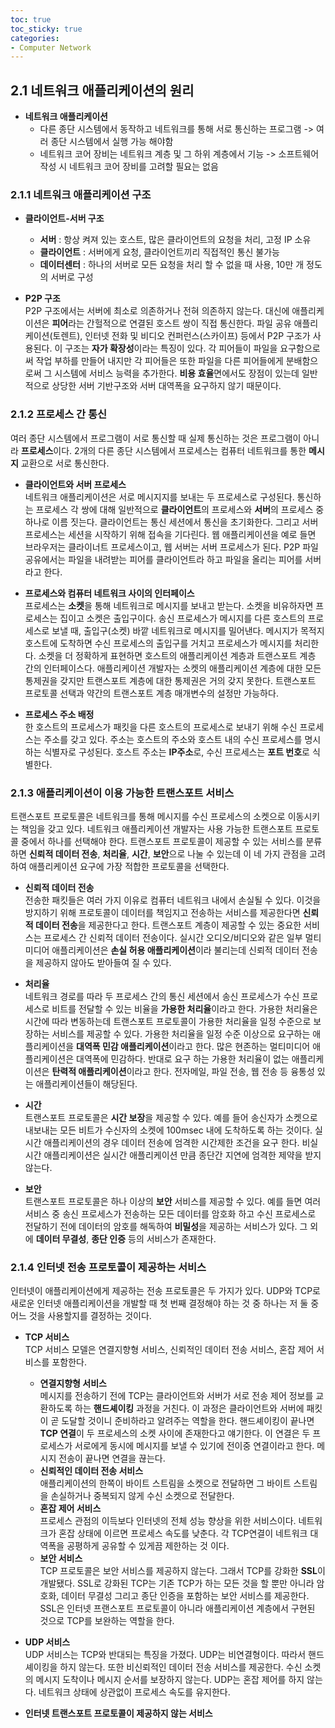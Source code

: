 ```yaml
---
toc: true
toc_sticky: true
categories:
- Computer Network
---
```


## 2.1 네트워크 애플리케이션의 원리
- **네트워크 애플리케이션**
    - 다른 종단 시스템에서 동작하고 네트워크를 통해 서로 통신하는 프로그램 -> 여러 종단 시스템에서 실행 가능 해야함
    - 네트워크 코어 장비는 네트워크 계층 및 그 하위 계층에서 기능 -> 소프트웨어 작성 시 네트워크 코어 장비를 고려할 필요는 없음

### 2.1.1 네트워크 애플리케이션 구조

- **클라이언트-서버 구조**<br>
    - **서버** : 항상 켜져 있는 호스트, 많은 클라이언트의 요청을 처리, 고정 IP 소유
    - **클라이언트** : 서버에게 요청, 클라이언트끼리 직접적인 통신 불가능
    - **데이터센터** : 하나의 서버로 모든 요청을 처리 할 수 없을 때 사용, 10만 개 정도의 서버로 구성 
    
- **P2P 구조**<br>
P2P 구조에서는 서버에 최소로 의존하거나 전혀 의존하지 않는다. 대신에 애플리케이션은 **피어**라는 간헐적으로 연결된 호스트 쌍이 직접 통신한다. 파일 공유 애플리케이션(토렌트), 인터넷 전화 및 비디오 컨퍼런스(스카이프) 등에서 P2P 구조가 사용된다. 이 구조는 **자가 확장성**이라는 특징이 있다. 각 피어들이 파일을 요구함으로써 작업 부하를 만들어 내지만 각 피어들은 또한 파일을 다른 피어들에게 분배함으로써 그 시스템에 서비스 능력을 추가한다. **비용 효율**면에서도 장점이 있는데 일반적으로 상당한 서버 기반구조와 서버 대역폭을 요구하지 않기 때문이다.

### 2.1.2 프로세스 간 통신
여러 종단 시스템에서 프로그램이 서로 통신할 때 실제 통신하는 것은 프로그램이 아니라 **프로세스**이다. 2개의 다른 종단 시스템에서 프로세스는 컴퓨터 네트워크를 통한 **메시지** 교환으로 서로 통신한다.

- **클라이언트와 서버 프로세스**<br>
네트워크 애플리케이션은 서로 메시지지를 보내는 두 프로세스로 구성된다. 통신하는 프로세스 각 쌍에 대해 일반적으로 **클라이언트**의 프로세스와 **서버**의 프로세스 중 하나로 이름 짓는다. 클라이언트는 통신 세션에서 통신을 초기화한다. 그리고 서버 프로세스는 세션을 시작하기 위해 접속을 기다린다. 웹 애플리케이션을 예로 들면 브라우저는 클라이너트 프로세스이고, 웹 서버는 서버 프로세스가 된다. P2P 파일 공유에서는 파일을 내려받는 피어를 클라이언트라 하고 파일을 올리는 피어를 서버라고 한다.

- **프로세스와 컴퓨터 네트워크 사이의 인터페이스**<br>
프로세스는 **소켓**을 통해 네트워크로 메시지를 보내고 받는다. 소켓을 비유하자면 프로세스는 집이고 소켓은 출입구이다. 송신 프로세스가 메시지를 다른 호스트의 프로세스로 보낼 때, 출입구(소켓) 바깥 네트워크로 메시지를 밀어낸다. 메시지가 목적지 호스트에 도착하면 수신 프로세스의 출입구를 거치고 프로세스가 메시지를 처리한다. 소켓을 더 정확하게 표현하면 호스트의 애플리케이션 계층과 트랜스포트 계층 간의 인터페이스다. 애플리케이션 개발자는 소켓의 애플리케이션 계층에 대한 모든 통제권을 갖지만 트랜스포트 계층에 대한 통제권은 거의 갖지 못한다. 트랜스포트 프로토콜 선택과 약간의 트랜스포트 계층 매개변수의 설정만 가능하다.

- **프로세스 주소 배정**<br>
한 호스트의 프로세스가 패킷을 다른 호스트의 프로세스로 보내기 위해 수신 프로세스는 주소를 갖고 있다. 주소는 호스트의 주소와 호스트 내의 수신 프로세스를 명시하는 식별자로 구성된다. 호스트 주소는 **IP주소**로, 수신 프로세스는 **포트 번호**로 식별한다. 

### 2.1.3 애플리케이션이 이용 가능한 트랜스포트 서비스
트랜스포트 프로토콜은 네트워크를 통해 메시지를 수신 프로세스의 소켓으로 이동시키는 책임을 갖고 있다. 네트워크 애플리케이션 개발자는 사용 가능한 트랜스포트 프로토콜 중에서 하나를 선택해야 한다. 트랜스포트 프로토콜이 제공할 수 있는 서비스를 분류하면 **신뢰적 데이터 전송**, **처리율**, **시간**, **보안**으로 나눌 수 있는데 이 네 가지 관점을 고려하여 애플리케이션 요구에 가장 적합한 프로토콜을 선택한다.

- **신뢰적 데이터 전송**<br>
전송한 패킷들은 여러 가지 이유로 컴퓨터 네트워크 내에서 손실될 수 있다. 이것을 방지하기 위해 프로토콜이 데이터를 책임지고 전송하는 서비스를 제공한다면 **신뢰적 데이터 전송**을 제공한다고 한다. 트랜스포트 계층이 제공할 수 있는 중요한 서비스는 프로세스 간 신뢰적 데이터 전송이다. 실시간 오디오/비디오와 같은 일부 멀티미디어 애플리케이션은 **손실 허용 애플리케이션**이라 불리는데 신뢰적 데이터 전송을 제공하지 않아도 받아들여 질 수 있다.

- **처리율**<br>
네트워크 경로를 따라 두 프로세스 간의 통신 세션에서 송신 프로세스가 수신 프로세스로 비트를 전달할 수 있는 비율을 **가용한 처리율**이라고 한다. 가용한 처리율은 시간에 따라 변동하는데 트랜스포트 프로토콜이 가용한 처리율을 일정 수준으로 보장하는 서비스를 제공할 수 있다. 가용한 처리율을 일정 수준 이상으로 요구하는 애플리케이션을 **대역폭 민감 애플리케이션**이라고 한다. 많은 현존하는 멀티미디어 애플리케이션은 대역폭에 민감하다. 반대로 요구 하는 가용한 처리율이 없는 애플리케이션은  **탄력적 애플리케이션**이라고 한다. 전자메일, 파일 전송, 웹 전송 등 융통성 있는 애플리케이션들이 해당된다.

- **시간**<br>
트랜스포트 프로토콜은 **시간 보장**을 제공할 수 있다. 예를 들어 송신자가 소켓으로 내보내는 모든 비트가 수신자의 소켓에 100msec 내에 도착하도록 하는 것이다. 실시간 애플리케이션의 경우 데이터 전송에 엄격한 시간제한 조건을 요구 한다. 비실시간 애플리케이션은 실시간 애플리케이션 만큼 종단간 지연에 엄격한 제약을 받지 않는다.

- **보안**<br>
트랜스포트 프로토콜은 하나 이상의 **보안** 서비스를 제공할 수 있다. 예를 들면 여러 서비스 중 송신 프로세스가 전송하는 모든 데이터를 암호화 하고 수신 프로세스로 전달하기 전에 데이터의 암호를 해독하여 **비밀성**을 제공하는 서비스가 있다. 그 외에 **데이터 무결성**, **종단 인증** 등의 서비스가 존재한다. 

### 2.1.4 인터넷 전송 프로토콜이 제공하는 서비스
인터넷이 애플리케이션에게 제공하는 전송 프로토콜은 두 가지가 있다. UDP와 TCP로 새로운 인터넷 애플리케이션을 개발할 때 첫 번째 결정해야 하는 것 중 하나는 저 둘 중 어느 것을 사용할지를 결정하는 것이다. 

- **TCP 서비스**<br>
TCP 서비스 모델은 연결지향형 서비스, 신뢰적인 데이터 전송 서비스, 혼잡 제어 서비스를 포함한다. 
    - **연결지향형 서비스**<br>
    메시지를 전송하기 전에 TCP는 클라이언트와 서버가 서로 전송 제어 정보를 교환하도록 하는 **핸드셰이킹** 과정을 거친다. 이 과정은 클라이언트와 서버에 패킷이 곧 도달할 것이니 준비하라고 알려주는 역할을 한다. 핸드셰이킹이 끝나면 **TCP 연결**이 두 프로세스의 소켓 사이에 존재한다고 얘기한다. 이 연결은 두 프로세스가 서로에게 동시에 메시지를 보낼 수 있기에 전이중 연결이라고 한다. 메시지 전송이 끝나면 연결을 끊는다.
    - **신뢰적인 데이터 전송 서비스**<br>
    애플리케이션의 한쪽이 바이트 스트림을 소켓으로 전달하면 그 바이트 스트림을 손실하거나 중복되지 않게 수신 소켓으로 전달한다.
    - **혼잡 제어 서비스**<br>
    프로세스 관점의 이득보다 인터넷의 전체 성능 향상을 위한 서비스이다. 네트워크가 혼잡 상태에 이르면 프로세스 속도를 낮춘다. 각 TCP연결이 네트워크 대역폭을 공평하게 공유할 수 있게끔 제한하는 것 이다.
    - **보안 서비스**<br>
    TCP 프로토콜은 보안 서비스를 제공하지 않는다. 그래서 TCP를 강화한 **SSL**이 개발됐다. SSL로 강화된 TCP는 기존 TCP가 하는 모든 것을 할 뿐만 아니라 암호화, 데이터 무결성 그리고 종단 인증을 포함하는 보안 서비스를 제공한다. SSL은 인터넷 프랜스포트 프로토콜이 아니라 애플리케이션 계층에서 구현된 것으로 TCP를 보완하는 역할을 한다.

- **UDP 서비스**<br>
UDP 서비스는 TCP와 반대되는 특징을 가졌다. UDP는 비연결형이다. 따라서 핸드셰이킹을 하지 않는다. 또한 비신뢰적인 데이터 전송 서비스를 제공한다. 수신 소켓의 메시지 도착이나 메시지 순서를 보장하지 않는다. UDP는 혼잡 제어를 하지 않는다. 네트워크 상태에 상관없이 프로세스 속도를 유지한다.

- **인터넷 트랜스포트 프로토콜이 제공하지 않는 서비스**<br>
